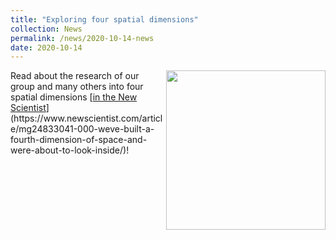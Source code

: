 ```yaml
---
title: "Exploring four spatial dimensions"
collection: News
permalink: /news/2020-10-14-news
date: 2020-10-14
---
```

<img src="{{ '/images/newscientist.png'}}" width='255' align='right' />
Read about the research of our group and many others into four spatial dimensions 
  [<u>in the New Scientist</u>](https://www.newscientist.com/article/mg24833041-000-weve-built-a-fourth-dimension-of-space-and-were-about-to-look-inside/)!  
